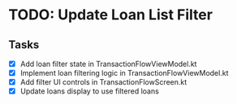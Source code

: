 # TODO: Update Loan List Filter

## Tasks
- [x] Add loan filter state in TransactionFlowViewModel.kt
- [x] Implement loan filtering logic in TransactionFlowViewModel.kt
- [x] Add filter UI controls in TransactionFlowScreen.kt
- [x] Update loans display to use filtered loans
